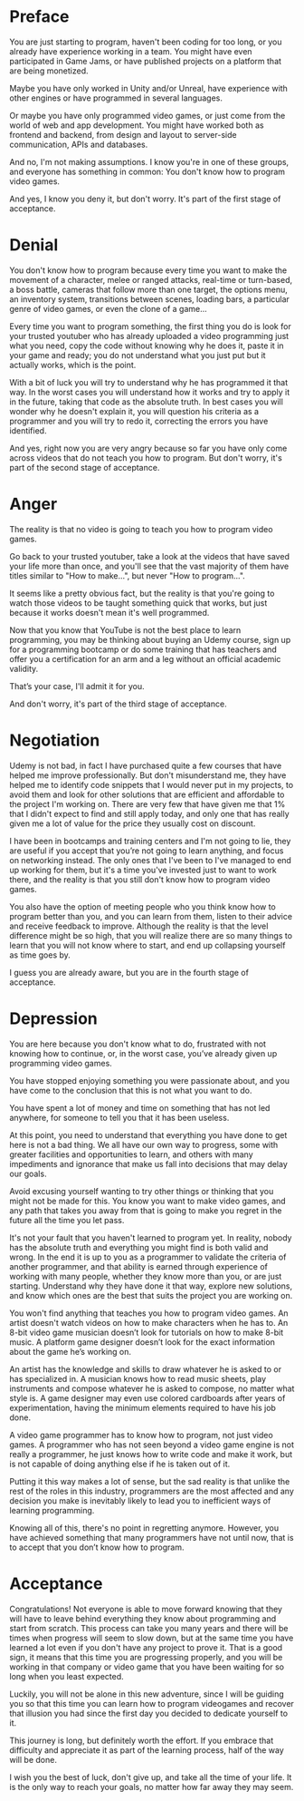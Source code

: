 # Preface

You are just starting to program, haven't been coding for too long, or you already have experience working in a team. You might have even participated in Game Jams, or have published projects on a platform that are being monetized.

Maybe you have only worked in Unity and/or Unreal, have experience with other engines or have programmed in several languages.

Or maybe you have only programmed video games, or just come from the world of web and app development. You might have worked both as frontend and backend, from design and layout to server-side communication, APIs and databases.

And no, I'm not making assumptions. I know you're in one of these groups, and everyone has something in common: You don't know how to program video games.

And yes, I know you deny it, but don't worry. It's part of the first stage of acceptance.

# Denial

You don't know how to program because every time you want to make the movement of a character, melee or ranged attacks, real-time or turn-based, a boss battle, cameras that follow more than one target, the options menu, an inventory system, transitions between scenes, loading bars, a particular genre of video games, or even the clone of a game...

Every time you want to program something, the first thing you do is look for your trusted youtuber who has already uploaded a video programming just what you need, copy the code without knowing why he does it, paste it in your game and ready; you do not understand what you just put but it actually works, which is the point.

With a bit of luck you will try to understand why he has programmed it that way. In the worst cases you will understand how it works and try to apply it in the future, taking that code as the absolute truth. In best cases you will wonder why he doesn't explain it, you will question his criteria as a programmer and you will try to redo it, correcting the errors you have identified.

And yes, right now you are very angry because so far you have only come across videos that do not teach you how to program. But don't worry, it's part of the second stage of acceptance.

# Anger

The reality is that no video is going to teach you how to program video games.

Go back to your trusted youtuber, take a look at the videos that have saved your life more than once, and you'll see that the vast majority of them have titles similar to "How to make...", but never "How to program...".

It seems like a pretty obvious fact, but the reality is that you're going to watch those videos to be taught something quick that works, but just because it works doesn't mean it's well programmed.

Now that you know that YouTube is not the best place to learn programming, you may be thinking about buying an Udemy course, sign up for a programming bootcamp or do some training that has teachers and offer you a certification for an arm and a leg without an official academic validity.

That’s your case, I'll admit it for you.

And don't worry, it's part of the third stage of acceptance.

# Negotiation

Udemy is not bad, in fact I have purchased quite a few courses that have helped me improve professionally. But don't misunderstand me, they have helped me to identify code snippets that I would never put in my projects, to avoid them and look for other solutions that are efficient and affordable to the project I'm working on. There are very few that have given me that 1% that I didn't expect to find and still apply today, and only one that has really given me a lot of value for the price they usually cost on discount.

I have been in bootcamps and training centers and I'm not going to lie, they are useful if you accept that you’re not going to learn anything, and focus on networking instead. The only ones that I've been to I've managed to end up working for them, but it's a time you've invested just to want to work there, and the reality is that you still don't know how to program video games.

You also have the option of meeting people who you think know how to program better than you, and you can learn from them, listen to their advice and receive feedback to improve. Although the reality is that the level difference might be so high, that you will realize there are so many things to learn that you will not know where to start, and end up collapsing yourself as time goes by.

I guess you are already aware, but you are in the fourth stage of acceptance.

# Depression

You are here because you don't know what to do, frustrated with not knowing how to continue, or, in the worst case, you’ve already given up programming video games.

You have stopped enjoying something you were passionate about, and you have come to the conclusion that this is not what you want to do.

You have spent a lot of money and time on something that has not led anywhere, for someone to tell you that it has been useless.

At this point, you need to understand that everything you have done to get here is not a bad thing. We all have our own way to progress, some with greater facilities and opportunities to learn, and others with many impediments and ignorance that make us fall into decisions that may delay our goals.

Avoid excusing yourself wanting to try other things or thinking that you might not be made for this. You know you want to make video games, and any path that takes you away from that is going to make you regret in the future all the time you let pass.

It's not your fault that you haven't learned to program yet. In reality, nobody has the absolute truth and everything you might find is both valid and wrong. In the end it is up to you as a programmer to validate the criteria of another programmer, and that ability is earned through experience of working with many people, whether they know more than you, or are just starting. Understand why they have done it that way, explore new solutions, and know which ones are the best that suits the project you are working on.

You won't find anything that teaches you how to program video games. An artist doesn't watch videos on how to make characters when he has to. An 8-bit video game musician doesn’t look for tutorials on how to make 8-bit music. A platform game designer doesn’t look for the exact information about the game he’s working on.

An artist has the knowledge and skills to draw whatever he is asked to or has specialized in. A musician knows how to read music sheets, play instruments and compose whatever he is asked to compose, no matter what style is. A game designer may even use colored cardboards after years of experimentation, having the minimum elements required to have his job done.

A video game programmer has to know how to program, not just video games. A programmer who has not seen beyond a video game engine is not really a programmer, he just knows how to write code and make it work, but is not capable of doing anything else if he is taken out of it.

Putting it this way makes a lot of sense, but the sad reality is that unlike the rest of the roles in this industry, programmers are the most affected and any decision you make is inevitably likely to lead you to inefficient ways of learning programming.

Knowing all of this, there's no point in regretting anymore. However, you have achieved something that many programmers have not until now, that is to accept that you don’t know how to program.

# Acceptance

Congratulations! Not everyone is able to move forward knowing that they will have to leave behind everything they know about programming and start from scratch. This process can take you many years and there will be times when progress will seem to slow down, but at the same time you have learned a lot even if you don't have any project to prove it. That is a good sign, it means that this time you are progressing properly, and you will be working in that company or video game that you have been waiting for so long when you least expected.

Luckily, you will not be alone in this new adventure, since I will be guiding you so that this time you can learn how to program videogames and recover that illusion you had since the first day you decided to dedicate yourself to it.

This journey is long, but definitely worth the effort. If you embrace that difficulty and appreciate it as part of the learning process, half of the way will be done.

I wish you the best of luck, don't give up, and take all the time of your life. It is the only way to reach your goals, no matter how far away they may seem.